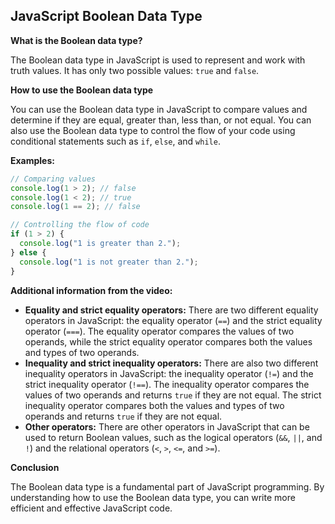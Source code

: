 ## JavaScript Boolean Data Type

**What is the Boolean data type?**

The Boolean data type in JavaScript is used to represent and work with truth values. It has only two possible values: `true` and `false`.

**How to use the Boolean data type**

You can use the Boolean data type in JavaScript to compare values and determine if they are equal, greater than, less than, or not equal. You can also use the Boolean data type to control the flow of your code using conditional statements such as `if`, `else`, and `while`.

**Examples:**

```javascript
// Comparing values
console.log(1 > 2); // false
console.log(1 < 2); // true
console.log(1 == 2); // false

// Controlling the flow of code
if (1 > 2) {
  console.log("1 is greater than 2.");
} else {
  console.log("1 is not greater than 2.");
}
```

**Additional information from the video:**

- **Equality and strict equality operators:** There are two different equality operators in JavaScript: the equality operator (`==`) and the strict equality operator (`===`). The equality operator compares the values of two operands, while the strict equality operator compares both the values and types of two operands.
- **Inequality and strict inequality operators:** There are also two different inequality operators in JavaScript: the inequality operator (`!=`) and the strict inequality operator (`!==`). The inequality operator compares the values of two operands and returns `true` if they are not equal. The strict inequality operator compares both the values and types of two operands and returns `true` if they are not equal.
- **Other operators:** There are other operators in JavaScript that can be used to return Boolean values, such as the logical operators (`&&`, `||`, and `!`) and the relational operators (`<`, `>`, `<=`, and `>=`).

**Conclusion**

The Boolean data type is a fundamental part of JavaScript programming. By understanding how to use the Boolean data type, you can write more efficient and effective JavaScript code.
